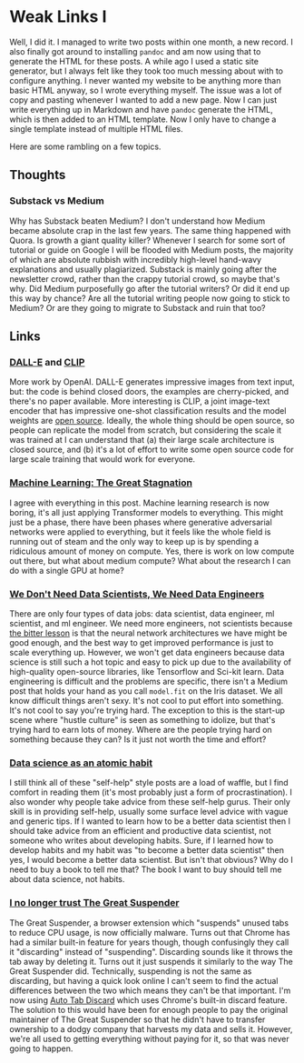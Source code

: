 # Weak Links I

Well, I did it. I managed to write two posts within one month, a new record. I also finally got around to installing `pandoc` and am now using that to generate the HTML for these posts. A while ago I used a static site generator, but I always felt like they took too much messing about with to configure anything. I never wanted my website to be anything more than basic HTML anyway, so I wrote everything myself. The issue was a lot of copy and pasting whenever I wanted to add a new page. Now I can just write everything up in Markdown and have `pandoc` generate the HTML, which is then added to an HTML template. Now I only have to change a single template instead of multiple HTML files.

Here are some rambling on a few topics.

## Thoughts

### Substack vs Medium

Why has Substack beaten Medium? I don't understand how Medium became absolute crap in the last few years. The same thing happened with Quora. Is growth a giant quality killer? Whenever I search for some sort of tutorial or guide on Google I will be flooded with Medium posts, the majority of which are absolute rubbish with incredibly high-level hand-wavy explanations and usually plagiarized. Substack is mainly going after the newsletter crowd, rather than the crappy tutorial crowd, so maybe that's why. Did Medium purposefully go after the tutorial writers? Or did it end up this way by chance? Are all the tutorial writing people now going to stick to Medium? Or are they going to migrate to Substack and ruin that too?

## Links

### [DALL-E](https://openai.com/blog/dall-e/) and [CLIP](https://openai.com/blog/clip/)

More work by OpenAI. DALL-E generates impressive images from text input, but: the code is behind closed doors, the examples are cherry-picked, and there's no paper available. More interesting is CLIP, a joint image-text encoder that has impressive one-shot classification results and the model weights are [open source](https://github.com/openai/CLIP). Ideally, the whole thing should be open source, so people can replicate the model from scratch, but considering the scale it was trained at I can understand that (a) their large scale architecture is closed source, and (b) it's a lot of effort to write some open source code for large scale training that would work for everyone.

### [Machine Learning: The Great Stagnation](https://marksaroufim.medium.com/machine-learning-the-great-stagnation-3a0f044e17e0)

I agree with everything in this post. Machine learning research is now boring, it's all just applying Transformer models to everything. This might just be a phase, there have been phases where generative adversarial networks were applied to everything, but it feels like the whole field is running out of steam and the only way to keep up is by spending a ridiculous amount of money on compute. Yes, there is work on low compute out there, but what about medium compute? What about the research I can do with a single GPU at home?

### [We Don't Need Data Scientists, We Need Data Engineers](https://www.mihaileric.com/posts/we-need-data-engineers-not-data-scientists/)

There are only four types of data jobs: data scientist, data engineer, ml scientist, and ml engineer. We need more engineers, not scientists because [the bitter lesson](http://www.incompleteideas.net/IncIdeas/BitterLesson.html) is that the neural network architectures we have might be good enough, and the best way to get improved performance is just to scale everything up. However, we won't get data engineers because data science is still such a hot topic and easy to pick up due to the availability of high-quality open-source libraries, like Tensorflow and Sci-kit learn. Data engineering is difficult and the problems are specific, there isn't a Medium post that holds your hand as you call `model.fit` on the Iris dataset. We all know difficult things aren't sexy. It's not cool to put effort into something. It's not cool to say you're trying hard. The exception to this is the start-up scene where "hustle culture" is seen as something to idolize, but that's trying hard to earn lots of money. Where are the people trying hard on something because they can? Is it just not worth the time and effort?

### [Data science as an atomic habit](https://malco.io/2021/01/04/data-science-as-an-atomic-habit/)

I still think all of these "self-help" style posts are a load of waffle, but I find comfort in reading them (it's most probably just a form of procrastination). I also wonder why people take advice from these self-help gurus. Their only skill is in providing self-help, usually some surface level advice with vague and generic tips. If I wanted to learn how to be a better data scientist then I should take advice from an efficient and productive data scientist, not someone who writes about developing habits. Sure, if I learned how to develop habits and my habit was "to become a better data scientist" then yes, I would become a better data scientist. But isn't that obvious? Why do I need to buy a book to tell me that? The book I want to buy should tell me about data science, not habits.

### [I no longer trust The Great Suspender](https://dafoster.net/articles/2021/01/20/i-no-longer-trust-the-great-suspender)

The Great Suspender, a browser extension which "suspends" unused tabs to reduce CPU usage, is now officially malware. Turns out that Chrome has had a similar built-in feature for years though, though confusingly they call it "discarding" instead of "suspending". Discarding sounds like it throws the tab away by deleting it. Turns out it just suspends it similarly to the way The Great Suspender did. Technically, suspending is not the same as discarding, but having a quick look online I can't seem to find the actual differences between the two which means they can't be that important. I'm now using [Auto Tab Discard](https://github.com/rNeomy/auto-tab-discard) which uses Chrome's built-in discard feature. The solution to this would have been for enough people to pay the original maintainer of The Great Suspender so that he didn't have to transfer ownership to a dodgy company that harvests my data and sells it. However, we're all used to getting everything without paying for it, so that was never going to happen.
